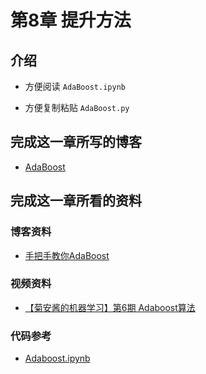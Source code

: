 # 第8章 提升方法

## 介绍

+ 方便阅读
`AdaBoost.ipynb`

+ 方便复制粘贴
`AdaBoost.py`

## 完成这一章所写的博客

+ [AdaBoost](https://www.jianshu.com/p/4779d2d8a957)

## 完成这一章所看的资料

### 博客资料

+ [手把手教你AdaBoost](https://zhuanlan.zhihu.com/p/27126737)

### 视频资料

+ [【菊安酱的机器学习】第6期 Adaboost算法](https://www.bilibili.com/video/av37887744?from=search&seid=10715970099206348195)

### 代码参考

+ [Adaboost.ipynb](https://github.com/wzyonggege/statistical-learning-method/blob/master/AdaBoost/Adaboost.ipynb)